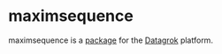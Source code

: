 # maximsequence

maximsequence is a [package](https://datagrok.ai/help/develop/develop#packages) for the [Datagrok](https://datagrok.ai) platform.